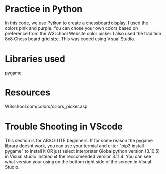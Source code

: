 # Practice in Python
 In this code, we use Python to create a chessboard display. I used the colors pink and purple. You can chose your own colors based on preference from the W3school Website color picker. I also used the tradition 8x8 Chess board grid size. This was coded using Visual Studio.

# Libraries used
pygame

# Resources
W3school.com/colors/colors_picker.asp

# Trouble Shooting in VScode
This section is for ABSOLUTE beginners. If for some reason the pygame library doesnt work, you can use your termial and enter  "pip3 install pygame" to install it OR just select interpreter Global python version (3.10.5) in Visual studio instead of the reccomended version 3.11.4. You can see what version your using on the bottom right side of the screen in Visual Studio. 
